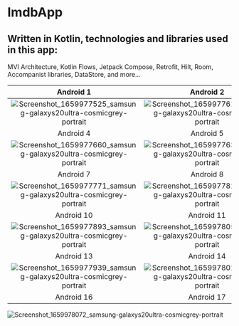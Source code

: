 # ImdbApp

## Written in Kotlin, technologies and libraries used in this app:
MVI Architecture, Kotlin Flows, Jetpack Compose, Retrofit, Hilt, Room, Accompanist libraries, DataStore, and more...

Android 1                      |  Android 2                    | Android 3                  
:-------------------------:|:-------------------------:|:-------------------------:
![Screenshot_1659977525_samsung-galaxys20ultra-cosmicgrey-portrait](https://user-images.githubusercontent.com/85585949/183492683-1db83f82-4124-483f-b064-7da0efbb0631.png)|![Screenshot_1659977619_samsung-galaxys20ultra-cosmicgrey-portrait](https://user-images.githubusercontent.com/85585949/183492789-d891c89d-f6c8-44ab-8bd0-aad5fc2ff91e.png)|![Screenshot_1659978130_samsung-galaxys20ultra-cosmicgrey-portrait](https://user-images.githubusercontent.com/85585949/183492839-100bf1cd-f5a9-419f-8c64-c1089c76937e.png)
Android 4                      |  Android 5                    | Android 6                 
![Screenshot_1659977660_samsung-galaxys20ultra-cosmicgrey-portrait](https://user-images.githubusercontent.com/85585949/183493136-6d19a4d7-bf22-49f4-acd3-2cf722ed8358.png)|![Screenshot_1659977639_samsung-galaxys20ultra-cosmicgrey-portrait](https://user-images.githubusercontent.com/85585949/183493146-c6b54c28-f4e0-4be9-a577-30ce090a0385.png)|![Screenshot_1659977959_samsung-galaxys20ultra-cosmicgrey-portrait](https://user-images.githubusercontent.com/85585949/183493174-9470f671-51b1-46f5-8b1b-026e4f0518f3.png)
Android 7                      |  Android 8                    | Android 9                  
![Screenshot_1659977771_samsung-galaxys20ultra-cosmicgrey-portrait](https://user-images.githubusercontent.com/85585949/183493491-a1da137a-54a9-47af-9957-ccbbd3d4944c.png)|![Screenshot_1659977826_samsung-galaxys20ultra-cosmicgrey-portrait](https://user-images.githubusercontent.com/85585949/183493512-ab26eda2-30e7-4816-980c-c2189f639e58.png)|![Screenshot_1659977775_samsung-galaxys20ultra-cosmicgrey-portrait](https://user-images.githubusercontent.com/85585949/183493527-40449cd9-3350-40fd-85f5-e707bc9e82c4.png)
Android 10                      |  Android 11                    | Android 12
![Screenshot_1659977893_samsung-galaxys20ultra-cosmicgrey-portrait](https://user-images.githubusercontent.com/85585949/183495782-b7d8466b-1592-4ffe-a6d3-c216630fa1be.png)|![Screenshot_1659978051_samsung-galaxys20ultra-cosmicgrey-portrait](https://user-images.githubusercontent.com/85585949/183495880-bfe14d4c-7bed-45a5-8323-1defa74cb575.png)|![Screenshot_1659977834_samsung-galaxys20ultra-cosmicgrey-portrait](https://user-images.githubusercontent.com/85585949/183493556-7afb3d24-8b80-491c-ac21-1ba41265da65.png)
Android 13                      |  Android 14                    | Android 15
![Screenshot_1659977939_samsung-galaxys20ultra-cosmicgrey-portrait](https://user-images.githubusercontent.com/85585949/183493731-11b1f72c-1bd2-4650-abe4-f32c8a611c9d.png)|![Screenshot_1659978024_samsung-galaxys20ultra-cosmicgrey-portrait](https://user-images.githubusercontent.com/85585949/183495188-c14663dc-0ff4-491a-9101-4f0d7a5ddbcf.png)|![Screenshot_1659978042_samsung-galaxys20ultra-cosmicgrey-portrait](https://user-images.githubusercontent.com/85585949/183493749-6fb3b327-fd62-4856-8588-c052f6e8e2da.png)
Android 16                      |  Android 17                    | Android 18
![Screenshot_1659978072_samsung-galaxys20ultra-cosmicgrey-portrait](https://user-images.githubusercontent.com/85585949/183495088-d1fe2940-4247-49ac-b43a-a9eade2c3f84.png)

